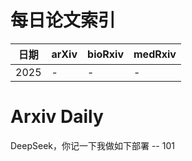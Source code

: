 # 每日论文索引

| 日期 | arXiv | bioRxiv | medRxiv |
|------|-------|---------|---------|
| 2025 | - | - | - |









































































































































































































# Arxiv Daily


DeepSeek，你记一下我做如下部署 -- 101

